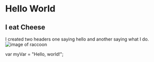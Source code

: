 # Hello World
## I eat Cheese
I created two headers one saying hello and another saying what I do.
![image of raccoon](https://github.com/user-attachments/assets/d3bb1dbd-42b9-4789-9397-d10d4720056a)

var myVar = "Hello, world!";
